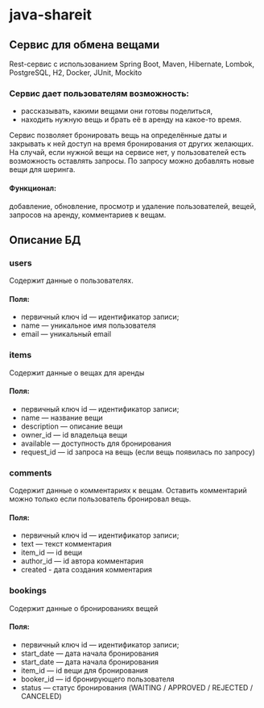 # java-shareit

## Сервис для обмена вещами
Rest-сервис с использованием Spring Boot, Maven, Hibernate, Lombok, PostgreSQL, H2, Docker, JUnit, Mockito

### Сервис дает пользователям возможность:

- рассказывать, какими вещами они готовы поделиться,
- находить нужную вещь и брать её в аренду на какое-то время.

Сервис позволяет бронировать вещь на определённые даты и закрывать к ней доступ на время бронирования от других желающих. На случай, если нужной вещи на сервисе нет, у пользователей есть возможность оставлять запросы. По запросу можно добавлять новые вещи для шеринга.

#### Функционал: 
добавление, обновление, просмотр и удаление пользователей, вещей, запросов на аренду, комментариев к вещам.

## Описание БД
### users
Содержит данные о пользователях.

#### Поля:

- первичный ключ id — идентификатор записи;
- name — уникальное имя пользователя
- email — уникальный email

### items
Содержит данные о вещах для аренды

#### Поля:

- первичный ключ id — идентификатор записи;
- name — название вещи
- description — описание вещи
- owner_id — id владельца вещи
- available — доступность для бронирования
- request_id — id запроса на вещь (если вещь появилась по запросу)
  
### comments
Содержит данные о комментариях к вещам. Оставить комментарий можно только если пользователь бронировал вещь.

#### Поля:

- первичный ключ id — идентификатор записи;
- text — текст комментария
- item_id — id вещи
- author_id — id автора комментария
- created - дата создания комментария

### bookings
Содержит данные о бронированиях вещей

#### Поля:

- первичный ключ id — идентификатор записи;
- start_date — дата начала бронирования
- start_date — дата начала бронирования
- item_id — id вещи для бронирования
- booker_id — id бронирующего пользователя
- status — статус бронирования (WAITING / APPROVED / REJECTED / CANCELED)

